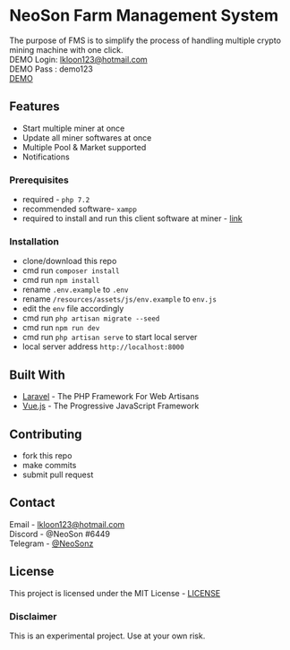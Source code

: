 # NeoSon Farm Management System

The purpose of FMS is to simplify the process of handling multiple crypto mining machine with one click.  
DEMO Login: lkloon123@hotmail.com  
DEMO Pass : demo123  
[DEMO](https://neosonfms.herokuapp.com/)  

## Features
- Start multiple miner at once
- Update all miner softwares at once
- Multiple Pool & Market supported
- Notifications

### Prerequisites
- required - `php 7.2`
- recommended software- `xampp` 
- required to install and run this client software at miner - [link](https://github.com/lkloon123/neosonfms_fms_launcher)

### Installation

- clone/download this repo
- cmd run `composer install`
- cmd run `npm install`
- rename `.env.example` to `.env`
- rename `/resources/assets/js/env.example` to `env.js`
- edit the `env` file accordingly
- cmd run `php artisan migrate --seed`
- cmd run `npm run dev`
- cmd run `php artisan serve` to start local server
- local server address `http://localhost:8000`

## Built With

- [Laravel](https://laravel.com/) - The PHP Framework For Web Artisans
- [Vue.js](https://vuejs.org/) - The Progressive JavaScript Framework

## Contributing
- fork this repo
- make commits
- submit pull request [](here)

## Contact

Email - lkloon123@hotmail.com  
Discord - @NeoSon #6449  
Telegram - [@NeoSonz](https://t.me/NeoSonz)

## License

This project is licensed under the MIT License - [LICENSE](LICENSE)

### Disclaimer

This is an experimental project. Use at your own risk.
